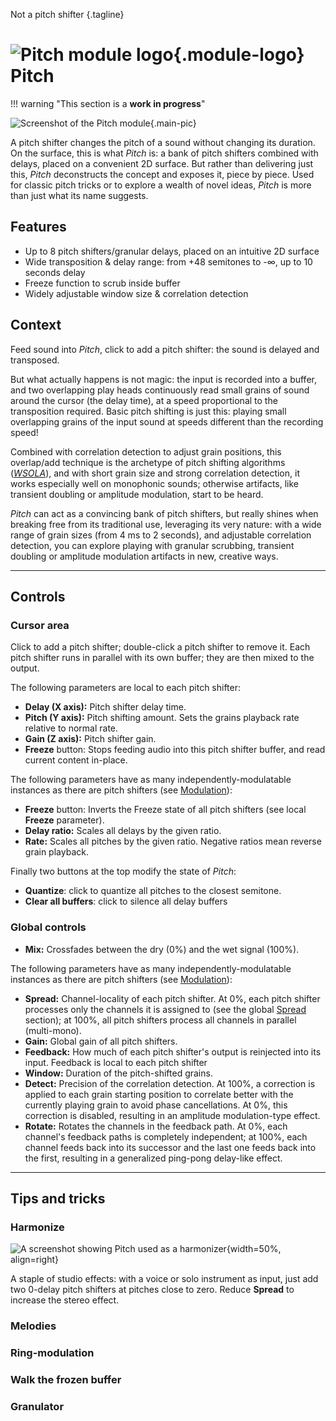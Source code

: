 Not a pitch shifter
{.tagline}

# ![Pitch module logo](../assets/images/modules/pitch/pitch.svg){.module-logo} Pitch

!!! warning "This section is a **work in progress**"

![Screenshot of the Pitch module](../assets/images/modules/pitch/pitch.png){.main-pic}

A pitch shifter changes the pitch of a sound without changing its duration. On the surface, this is what _Pitch_ is: a bank of pitch shifters combined with delays, placed on a convenient 2D surface. But rather than delivering just this, _Pitch_ deconstructs the concept and exposes it, piece by piece. Used for classic pitch tricks or to explore a wealth of novel ideas, _Pitch_ is more than just what its name suggests.

## Features

- Up to 8 pitch shifters/granular delays, placed on an intuitive 2D surface
- Wide transposition & delay range: from +48 semitones to -∞, up to 10 seconds delay
- Freeze function to scrub inside buffer
- Widely adjustable window size & correlation detection

## Context

Feed sound into _Pitch_, click to add a pitch shifter: the sound is delayed and transposed.

But what actually happens is not magic: the input is recorded into a buffer, and two overlapping play heads continuously read small grains of sound around the cursor (the delay time), at a speed proportional to the transposition required. Basic pitch shifting is just this: playing small overlapping grains of the input sound at speeds different than the recording speed!

Combined with correlation detection to adjust grain positions, this overlap/add technique is the archetype of pitch shifting algorithms ([_WSOLA_](https://ieeexplore.ieee.org/document/319366)), and with short grain size and strong correlation detection, it works especially well on monophonic sounds; otherwise artifacts, like transient doubling or amplitude modulation, start to be heard.

_Pitch_ can act as a convincing bank of pitch shifters, but really shines when breaking free from its traditional use, leveraging its very nature: with a wide range of grain sizes (from 4 ms to 2 seconds), and adjustable correlation detection, you can explore playing with granular scrubbing, transient doubling or amplitude modulation artifacts in new, creative ways.

---

## Controls

### Cursor area

Click to add a pitch shifter; double-click a pitch shifter to remove it. Each pitch shifter runs in parallel with its own buffer; they are then mixed to the output.

The following parameters are local to each pitch shifter:

- **Delay (X axis):** Pitch shifter delay time.
- **Pitch (Y axis):** Pitch shifting amount. Sets the grains playback rate relative to normal rate.
- **Gain (Z axis):** Pitch shifter gain.
- **Freeze** button: Stops feeding audio into this pitch shifter buffer, and read current content in-place.

The following parameters have as many independently-modulatable instances as there are pitch shifters (see [Modulation](../atelier/modulation.md)):

- **Freeze** button: Inverts the Freeze state of all pitch shifters (see local **Freeze** parameter).
- **Delay ratio:** Scales all delays by the given ratio.
- **Rate:** Scales all pitches by the given ratio. Negative ratios mean reverse grain playback.

Finally two buttons at the top modify the state of _Pitch_:

- **Quantize**: click to quantize all pitches to the closest semitone.
- **Clear all buffers**: click to silence all delay buffers

### Global controls

- **Mix:** Crossfades between the dry (0%) and the wet signal (100%).

The following parameters have as many independently-modulatable instances as there are pitch shifters (see [Modulation](../atelier/modulation.md)):

- **Spread:** Channel-locality of each pitch shifter. At 0%, each pitch shifter processes only the channels it is assigned to (see the global [Spread](../atelier/multichannel.md#spread) section); at 100%, all pitch shifters process all channels in parallel (multi-mono).
- **Gain:** Global gain of all pitch shifters.
- **Feedback:** How much of each pitch shifter's output is reinjected into its input. Feedback is local to each pitch shifter
- **Window:** Duration of the pitch-shifted grains.
- **Detect:** Precision of the correlation detection. At 100%, a correction is applied to each grain starting position to correlate better with the currently playing grain to avoid phase cancellations. At 0%, this correction is disabled, resulting in an amplitude modulation-type effect.
- **Rotate:** Rotates the channels in the feedback path. At 0%, each channel's feedback paths is completely independent; at 100%, each channel feeds back into its successor and the last one feeds back into the first, resulting in a generalized ping-pong delay-like effect.

---

## Tips and tricks

### Harmonize

![A screenshot showing Pitch used as a harmonizer](../assets/images/modules/pitch/pitch-tips-harmonize.png){width=50%, align=right}


A staple of studio effects: with a voice or solo instrument as input, just add two 0-delay pitch shifters at pitches close to zero. Reduce **Spread** to increase the stereo effect.

### Melodies



### Ring-modulation

### Walk the frozen buffer

### Granulator

<!-- doesn't repitch when moving Delay -->
